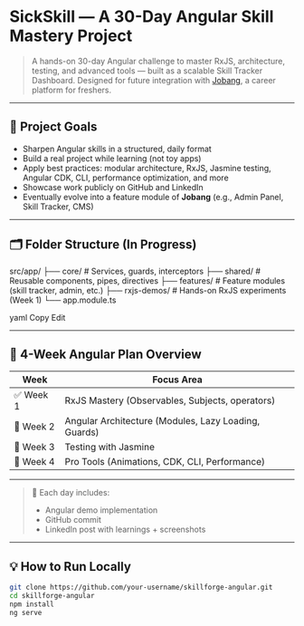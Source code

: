 # SickSkill — A 30-Day Angular Skill Mastery Project

> A hands-on 30-day Angular challenge to master RxJS, architecture, testing, and advanced tools — built as a scalable Skill Tracker Dashboard. Designed for future integration with [Jobang](https://github.com/itshimanshu010/jobang), a career platform for freshers.

---

## 📌 Project Goals

- Sharpen Angular skills in a structured, daily format
- Build a real project while learning (not toy apps)
- Apply best practices: modular architecture, RxJS, Jasmine testing, Angular CDK, CLI, performance optimization, and more
- Showcase work publicly on GitHub and LinkedIn
- Eventually evolve into a feature module of **Jobang** (e.g., Admin Panel, Skill Tracker, CMS)

---

## 🗂️ Folder Structure (In Progress)

src/app/
├── core/ # Services, guards, interceptors
├── shared/ # Reusable components, pipes, directives
├── features/ # Feature modules (skill tracker, admin, etc.)
├── rxjs-demos/ # Hands-on RxJS experiments (Week 1)
└── app.module.ts

yaml
Copy
Edit

---

## 📆 4-Week Angular Plan Overview

| Week | Focus Area |
|------|------------|
| ✅ Week 1 | RxJS Mastery (Observables, Subjects, operators) |
| 🧩 Week 2 | Angular Architecture (Modules, Lazy Loading, Guards) |
| 🔬 Week 3 | Testing with Jasmine |
| 🚀 Week 4 | Pro Tools (Animations, CDK, CLI, Performance) |


---


> 📝 Each day includes:
> - Angular demo implementation
> - GitHub commit
> - LinkedIn post with learnings + screenshots

---

## 💡 How to Run Locally

```bash
git clone https://github.com/your-username/skillforge-angular.git
cd skillforge-angular
npm install
ng serve

